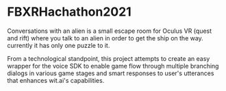 # FBXRHachathon2021

Conversations with an alien is a small escape room for Oculus VR (quest and rift) where you talk to an alien in order to get the ship on the way. 
currently it has only one puzzle to it.

From a technological standpoint, this project attempts to create an easy wrapper for the voice SDK to enable game flow through multiple branching dialogs in various game stages and smart responses to user's utterances that enhances wit.ai's capabilities.


